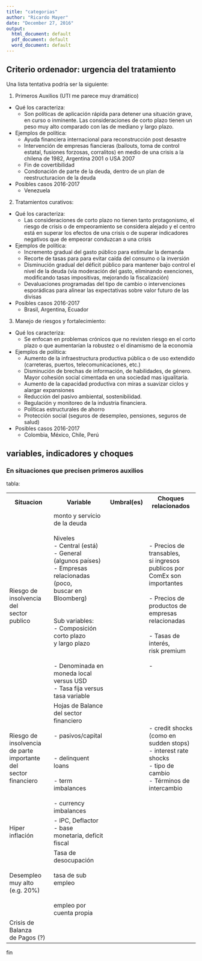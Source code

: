 ```yaml
---
title: "categorias"
author: "Ricardo Mayer"
date: "December 27, 2016"
output:
  html_document: default
  pdf_document: default
  word_document: default
---
```



## Criterio ordenador: urgencia del tratamiento 

Una lista tentativa podría ser la siguiente:

1. Primeros Auxilios (UTI me parece muy dramático)
  - Qué los caracteriza:
    + Son políticas de aplicación rápida para detener una situación grave, en curso o inminente. Las consideraciones de corto plazo tienen un peso muy alto comparado con las de mediano y largo plazo.
  - Ejemplos de política: 
    + Ayuda financiera internacional para reconstrucción post desastre
    + Intervención de empresas fiancieras (bailouts, toma de control estatal, fusiones forzosas, corralitos) en medio de una crisis a la chilena de 1982, Argentina 2001 o USA 2007
    + Fin de covertibilidad
    + Condonación de parte de la deuda, dentro de un plan de reestructuracion de la deuda
  - Posibles casos 2016-2017
    + Venezuela


2. Tratamientos curativos:
  - Qué los caracteriza:
    + Las consideraciones de corto plazo no tienen tanto protagonismo, el riesgo de crisis o de empeoramiento se considera alejado y el centro está en superar los efectos de una crisis o de superar indicadores negativos que de empeorar conduzcan a una crisis
  - Ejemplos de política: 
    + Incremento gradual del gasto público para estimular la demanda
    + Recorte de tasas para para evitar caída del consumo o la inversión
    + Disminución gradual del déficit público para mantener bajo control el nivel de la deuda (vía moderación del gasto, eliminando exenciones, modificando tasas impositivas, mejorando la fiscalización)
    + Devaluaciones programadas del tipo de cambio o intervenciones esporádicas para alinear las expectativas sobre valor futuro de las divisas
  - Posibles casos 2016-2017
    + Brasil, Argentina, Ecuador

3. Manejo de riesgos y fortalecimiento:
  - Qué los caracteriza:
    + Se enfocan en problemas crónicos que no revisten riesgo en el corto plazo o que aumentarían la robustez o el dinamismo de la economía
  - Ejemplos de política: 
    + Aumento de la infraestructura productiva pública o de uso extendido (carreteras, puertos, telecomunicaciones, etc.)
    + Disminución de brechas de información, de habilidades, de género. Mayor cohesión social cimentada en una sociedad mas igualitaria.
    + Aumento de la capacidad productiva con miras a suavizar ciclos y alargar expansiones
    + Reducción del pasivo ambiental, sostenibilidad.
    + Regulación y monitoreo de la industria financiera.
    + Políticas estructurales de ahorro
    + Protección social (seguros de desempleo, pensiones, seguros de salud)
  - Posibles casos 2016-2017
    + Colombia, México, Chile, Perú


## variables, indicadores y choques

### En situaciones que precisen primeros auxilios


tabla:



<table>
  <tr>
    <th>Situacion</th>
    <th>Variable</th>
    <th>Umbral(es)</th>
    <th>Choques relacionados</th>
  </tr>
  <tr>
    <td>Riesgo de insolvencia del <br>sector publico</td>
    <td>monto y servicio de la deuda<br> <br>Niveles<br>- Central (está)<br>- General (algunos países)<br>- Empresas relacionadas (poco, <br>buscar en Bloomberg)<br><br><br>Sub variables:<br>- Composición corto plazo <br>   y largo plazo<br><br><br>- Denominada en moneda local<br>versus USD<br>- Tasa fija versus tasa variable</td>
    <td></td>
    <td>- Precios de transables, <br>si ingresos publicos por <br>ComEx son importantes<br><br>- Precios de productos de<br>empresas relacionadas<br><br>- Tasas de interés, <br>risk premium <br><br>- </td>
  </tr>
  <tr>
    <td>Riesgo de insolvencia<br>de parte importante del <br>sector financiero</td>
    <td>Hojas de Balance <br>del sector financiero<br><br>- pasivos/capital<br><br><br>- delinquent loans<br><br>- term imbalances<br><br>- currency imbalances<br></td>
    <td></td>
    <td>- credit shocks (como en<br> sudden stops)<br>- interest rate shocks<br>- tipo de cambio<br>- Términos de <br>  intercambio<br></td>
  </tr>
  <tr>
    <td>Hiper inflación</td>
    <td>- IPC, Deflactor<br>- base monetaria, deficit fiscal</td>
    <td></td>
    <td><br></td>
  </tr>
  <tr>
    <td>Desempleo muy alto <br>(e.g. 20%)</td>
    <td>Tasa de desocupación<br><br>tasa de sub empleo<br><br><br>empleo por cuenta propia</td>
    <td></td>
    <td></td>
  </tr>
  <tr>
    <td>Crisis de Balanza <br>de Pagos (?)</td>
    <td></td>
    <td></td>
    <td></td>
  </tr>
</table>

fin

